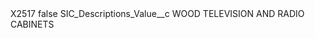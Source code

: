 <?xml version="1.0" encoding="UTF-8"?>
<CustomMetadata xmlns="http://soap.sforce.com/2006/04/metadata" xmlns:xsi="http://www.w3.org/2001/XMLSchema-instance" xmlns:xsd="http://www.w3.org/2001/XMLSchema">
    <label>X2517</label>
    <protected>false</protected>
    <values>
        <field>SIC_Descriptions_Value__c</field>
        <value xsi:type="xsd:string">WOOD TELEVISION AND RADIO CABINETS</value>
    </values>
</CustomMetadata>
